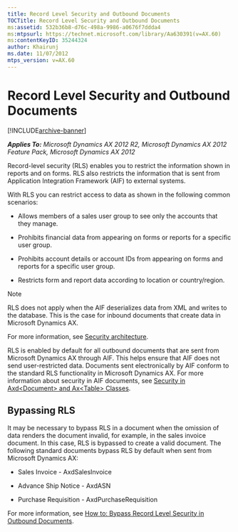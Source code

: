 ```yaml
---
title: Record Level Security and Outbound Documents
TOCTitle: Record Level Security and Outbound Documents
ms:assetid: 532b36b8-d76c-498a-9986-a0676f7ddda4
ms:mtpsurl: https://technet.microsoft.com/library/Aa630391(v=AX.60)
ms:contentKeyID: 35244324
author: Khairunj
ms.date: 11/07/2012
mtps_version: v=AX.60
---
```


# Record Level Security and Outbound Documents 


[!INCLUDE[archive-banner](includes/archive-banner.md)]


_**Applies To:** Microsoft Dynamics AX 2012 R2, Microsoft Dynamics AX 2012 Feature Pack, Microsoft Dynamics AX 2012_

Record-level security (RLS) enables you to restrict the information shown in reports and on forms. RLS also restricts the information that is sent from Application Integration Framework (AIF) to external systems.

With RLS you can restrict access to data as shown in the following common scenarios:

  - Allows members of a sales user group to see only the accounts that they manage.

  - Prohibits financial data from appearing on forms or reports for a specific user group.

  - Prohibits account details or account IDs from appearing on forms and reports for a specific user group.

  - Restricts form and report data according to location or country/region.


> [!NOTE]
> <P>RLS does not apply when the AIF deserializes data from XML and writes to the database. This is the case for inbound documents that create data in Microsoft Dynamics AX.</P>



For more information, see [Security architecture](security-architecture-of-the-microsoft-dynamics-ax-application.md).

RLS is enabled by default for all outbound documents that are sent from Microsoft Dynamics AX through AIF. This helps ensure that AIF does not send user-restricted data. Documents sent electronically by AIF conform to the standard RLS functionality in Microsoft Dynamics AX. For more information about security in AIF documents, see [Security in Axd\<Document\> and Ax\<Table\> Classes](security-in-axd-document-and-ax-table-classes.md).

## Bypassing RLS

It may be necessary to bypass RLS in a document when the omission of data renders the document invalid, for example, in the sales invoice document. In this case, RLS is bypassed to create a valid document. The following standard documents bypass RLS by default when sent from Microsoft Dynamics AX:

  - Sales Invoice - AxdSalesInvoice

  - Advance Ship Notice - AxdASN

  - Purchase Requisition - AxdPurchaseRequisition

For more information, see [How to: Bypass Record Level Security in Outbound Documents](how-to-bypass-record-level-security-in-outbound-documents.md).

